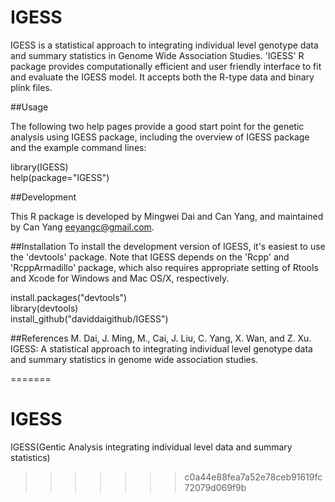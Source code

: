 IGESS
=======

IGESS is a statistical approach to integrating individual level genotype data and summary statistics in Genome Wide Association Studies. 'IGESS' R package provides computationally efficient and user friendly interface to fit and evaluate the IGESS model. It accepts both the R-type data  and binary plink files.

##Usage

The following two help pages provide a good start point for the genetic analysis using IGESS package, including the overview of IGESS package and the example command lines: 

library(IGESS)  
help(package="IGESS")  

##Development 

This R package is developed by Mingwei Dai and Can Yang, and maintained by Can Yang <eeyangc@gmail.com>.

##Installation
To install the development version of IGESS, it's easiest to use the 'devtools' package. Note that IGESS depends on the 'Rcpp' and 'RcppArmadillo' package, which also requires appropriate setting of Rtools and Xcode for Windows and Mac OS/X, respectively.

install.packages("devtools")  
library(devtools)  
install_github("daviddaigithub/IGESS")  

##References
M. Dai, J. Ming, M., Cai, J. Liu, C. Yang, X. Wan, and Z. Xu. IGESS: A statistical approach to integrating individual level genotype data and summary statistics in genome wide association studies. 

=======
# IGESS
IGESS(Gentic Analysis integrating individual level data and summary statistics)
>>>>>>> c0a44e88fea7a52e78ceb91619fc72079d069f9b
